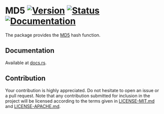 # MD5 [![Version][version-img]][version-url] [![Status][status-img]][status-url] [![Documentation][doc-img]][doc-url]

The package provides the [MD5][1] hash function.

## Documentation

Available at [docs.rs](https://docs.rs/md5).

## Contribution

Your contribution is highly appreciated. Do not hesitate to open an issue or a
pull request. Note that any contribution submitted for inclusion in the project
will be licensed according to the terms given in [LICENSE-MIT.md](LICENSE-MIT.md)
and [LICENSE-APACHE.md](LICENSE-APACHE.md).

[1]: https://en.wikipedia.org/wiki/MD5

[doc]: https://docs.rs/md5
[status-img]: https://travis-ci.org/stainless-steel/md5.svg?branch=master
[status-url]: https://travis-ci.org/stainless-steel/md5
[version-img]: https://img.shields.io/crates/v/md5.svg
[version-url]: https://crates.io/crates/md5
[doc-img]: https://docs.rs/md5/badge.svg
[doc-url]: https://docs.rs/md5
